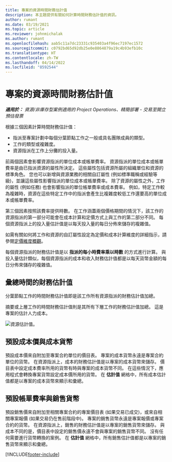 ```yaml
---
title: 專案的資源時間財務估計值
description: 本主題提供有關如何計算時間財務估計值的資訊。
author: rumant
ms.date: 03/19/2021
ms.topic: article
ms.reviewer: johnmichalak
ms.author: rumant
ms.openlocfilehash: aab5c11a7dc23331c935403a4f96ec7197ec1572
ms.sourcegitcommit: c0792bd65d92db25e0e8864879a19c4b93efb10c
ms.translationtype: HT
ms.contentlocale: zh-TW
ms.lasthandoff: 04/14/2022
ms.locfileid: "8592544"
---
```

# <a name="financial-estimates-for-resource-time-on-projects"></a>專案的資源時間財務估計值

_**適用於：** 資源/非庫存型案例適用的 Project Operations、精簡部署 - 交易至開立預估發票_

根據三個因素計算時間財務估計值： 

- 指派至專案計劃中每個分葉節點工作之一般或具名團隊成員的類型。 
- 工作的類型或複雜度。
- 資源指派在工作上分攤的投入量。 

前兩個因素會影響資源指派的單位成本或帳單費率。 資源指派的單位成本或帳單費率是由已指派資源的屬性所決定。 這些屬性包括資源所屬的組織單位和資源的標準角色。 您也可以新增與資源業務的相關自訂屬性 (例如標準職稱或經驗等級)，並讓這些屬性影響指派的單位成本或帳單費率。
除了資源的屬性之外，工作的屬性 (例如任務) 也會影響指派的單位帳單費率或成本費率。 例如，特定工作較為複雜時，資源在這些特定工作中的指派會產生比複雜度較低工作還要高的單位成本或帳單費率。   

第三個因素按照該費率提供時數。 在工作涵蓋兩個價格期間的情況下，該工作的資源指派的第一部分可能會在成本計算和定價方式上與工作的第二部分不同。 每個資源指派上的投入量估計值是以每天投入量的每日分佈來儲存的複雜值。

如需有關如何將工作和資源的自訂屬性設定為定價和成本計算維度的詳細指示，請參閱[定價維度概觀](../pricing-costing/pricing-dimensions-overview.md)。

每個資源指派的財務估計值是以 **指派的每小時費率乘以時數** 的方式進行計算。  與投入量估計類似，每個資源指派的成本和收入財務估計值都是以每天貨幣金額的每日分佈來儲存的複雜值。 

## <a name="summarizing-financial-estimates-for-time"></a>彙總時間的財務估計值
分葉節點工作的時間財務估計值即是該工作所有資源指派的財務估計值加總。

摘要或上層工作的時間財務估計值則是其所有下層工作的財務估計值加總。 這是專案的估計人力成本。 

![資源估計值。](./media/navigation12.png)

## <a name="default-cost-price-and-cost-currency"></a>預設成本價與成本貨幣

預設成本價來自附加至專案合約單位的價目表。 專案的成本貨幣永遠是專案合約單位的貨幣。 在資源指派上，成本的財務估計值是以專案的成本貨幣來儲存。 價目表中設定成本費率所用的貨幣有時與專案的成本貨幣不同。 在這些情況下，應用程式會轉換專案貨幣設定成本價所用的貨幣。 在 **估計值** 網格中，所有成本估計值都是以專案的成本貨幣來顯示和彙總。 

## <a name="default-bill-rate-and-sales-currency"></a>預設帳單費率與銷售貨幣

預設銷售價來自附加至相關專案合約的專案價目表 (如果交易已成交)，或來自相關專案報價 (如果交易仍在售前階段中)。 專案的銷售貨幣永遠是專案報價或專案合約的貨幣。 在資源指派上，銷售的財務估計值是以專案的銷售貨幣來儲存。 與成本不同的是，價目表中設定的銷售價永遠不會與專案的銷售貨幣不同。 沒有任何需要進行貨幣轉換的案例。 在 **估計值** 網格中，所有銷售估計值都是以專案的銷售貨幣來顯示和彙總。 

[!INCLUDE[footer-include](../includes/footer-banner.md)]
